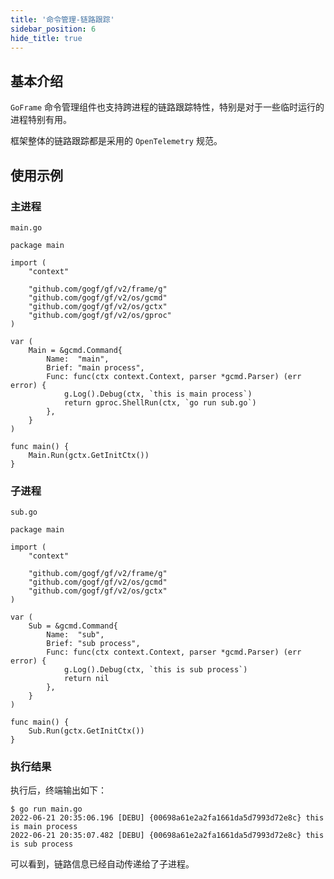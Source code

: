 ```yaml
---
title: '命令管理-链路跟踪'
sidebar_position: 6
hide_title: true
---
```


## 基本介绍

`GoFrame` 命令管理组件也支持跨进程的链路跟踪特性，特别是对于一些临时运行的进程特别有用。

框架整体的链路跟踪都是采用的 `OpenTelemetry` 规范。

## 使用示例

### 主进程

`main.go`

```
package main

import (
	"context"

	"github.com/gogf/gf/v2/frame/g"
	"github.com/gogf/gf/v2/os/gcmd"
	"github.com/gogf/gf/v2/os/gctx"
	"github.com/gogf/gf/v2/os/gproc"
)

var (
	Main = &gcmd.Command{
		Name:  "main",
		Brief: "main process",
		Func: func(ctx context.Context, parser *gcmd.Parser) (err error) {
			g.Log().Debug(ctx, `this is main process`)
			return gproc.ShellRun(ctx, `go run sub.go`)
		},
	}
)

func main() {
	Main.Run(gctx.GetInitCtx())
}
```

### 子进程

`sub.go`

```
package main

import (
	"context"

	"github.com/gogf/gf/v2/frame/g"
	"github.com/gogf/gf/v2/os/gcmd"
	"github.com/gogf/gf/v2/os/gctx"
)

var (
	Sub = &gcmd.Command{
		Name:  "sub",
		Brief: "sub process",
		Func: func(ctx context.Context, parser *gcmd.Parser) (err error) {
			g.Log().Debug(ctx, `this is sub process`)
			return nil
		},
	}
)

func main() {
	Sub.Run(gctx.GetInitCtx())
}
```

### 执行结果

执行后，终端输出如下：

```
$ go run main.go
2022-06-21 20:35:06.196 [DEBU] {00698a61e2a2fa1661da5d7993d72e8c} this is main process
2022-06-21 20:35:07.482 [DEBU] {00698a61e2a2fa1661da5d7993d72e8c} this is sub process
```

可以看到，链路信息已经自动传递给了子进程。